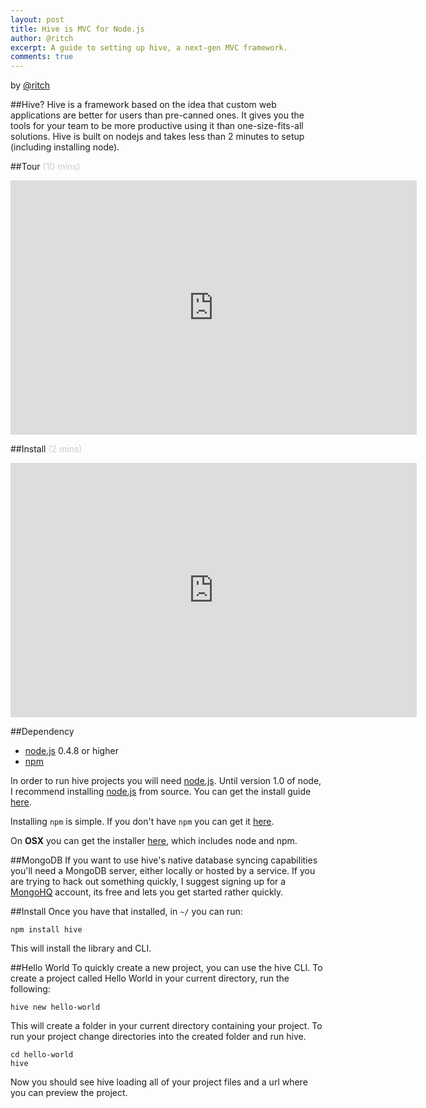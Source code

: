 ```yaml
---
layout: post
title: Hive is MVC for Node.js
author: @ritch
excerpt: A guide to setting up hive, a next-gen MVC framework.
comments: true
---
```

by <a href="http://github.com/ritch">@ritch</a>

##Hive?
Hive is a framework based on the idea that custom web applications are better for users than pre-canned ones. It gives you the tools for your team to be more productive using it than one-size-fits-all solutions. Hive is built on nodejs and takes less than 2 minutes to setup (including installing node).

##Tour <span style="color: #ccc">(10 mins)</span>
<iframe width="650" height="407" src="http://www.youtube.com/embed/4YrsIzLZbbs" frameborder="0" allowfullscreen></iframe>

##Install <span style="color: #ccc">(2 mins)</span>
<iframe width="650" height="407" src="http://www.youtube.com/embed/hCObgObVkHw" frameborder="0" allowfullscreen></iframe>

##Dependency
* [node.js](http://nodejs.org) 0.4.8 or higher
* [npm](http://npm.org)

In order to run hive projects you will need [node.js](http://nodejs.org). Until version 1.0 of node, I recommend installing [node.js](http://nodejs.org) from source. You can get the install guide [here](https://github.com/joyent/node/wiki/Installation).

Installing ```npm``` is simple. If you don't have ```npm``` you can get it [here](http://npmjs.org/).

On **OSX** you can get the installer [here](https://sites.google.com/site/nodejsmacosx/), which includes node and npm.


##MongoDB
If you want to use hive's native database syncing capabilities you'll need a MongoDB server, either locally or hosted by a service. If you are trying to hack out something quickly, I suggest signing up for a [MongoHQ](https://mongohq.com/signup) account, its free and lets you get started rather quickly.

##Install
 Once you have that installed, in ```~/``` you can run:

	npm install hive

This will install the library and CLI.

##Hello World
To quickly create a new project, you can use the hive CLI. To create a project called Hello World in your current directory, run the following:

	hive new hello-world

This will create a folder in your current directory containing your project. To run your project change directories into the created folder and run hive.

	cd hello-world
	hive

Now you should see hive loading all of your project files and a url where you can preview the project.


